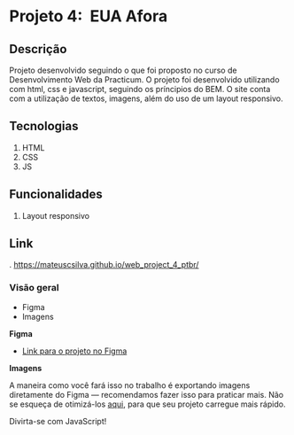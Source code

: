 # Projeto 4:  EUA Afora

## Descrição

Projeto desenvolvido seguindo o que foi proposto no curso de Desenvolvimento Web da Practicum. O projeto foi desenvolvido utilizando com html, css e javascript, seguindo os príncipios do BEM. O site conta com a utilização de textos, imagens, além do uso de um layout responsivo.

## Tecnologias
1. HTML
2. CSS
3. JS

## Funcionalidades
1. Layout responsivo

## Link
. https://mateuscsilva.github.io/web_project_4_ptbr/

### Visão geral

* Figma
* Imagens

**Figma**

* [Link para o projeto no Figma](https://www.figma.com/file/XfB6BSINvliub43JgKza1e/WEB.-Sprint-4.-Around-The-U.S.-desktop-%2B-mobile-pt)

**Imagens**

A maneira como você fará isso no trabalho é exportando imagens diretamente do Figma — recomendamos fazer isso para praticar mais. Não se esqueça de otimizá-los [aqui](https://tinypng.com/), para que seu projeto carregue mais rápido.

Divirta-se com JavaScript!
